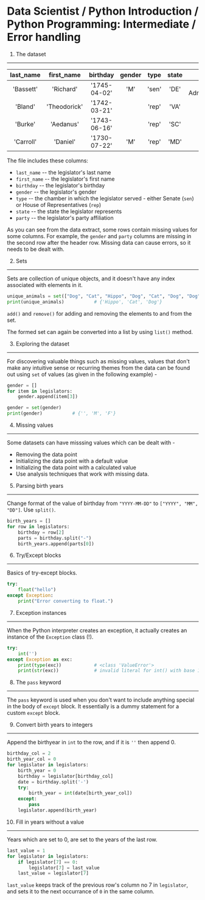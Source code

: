 Data Scientist / Python Introduction / Python Programming: Intermediate / Error handling
========================================================================================

1. The dataset
--------------

last\_name | first\_name | birthday | gender | type | state | party
:---:|:---:|:---:|:---:|:---:|:---:|:---:|
'Bassett' | 'Richard' | '1745-04-02' | 'M' | 'sen' | 'DE' | 'Anti-Administration'
'Bland' | 'Theodorick' | '1742-03-21' | | 'rep' | 'VA' | 
'Burke' | 'Aedanus' | '1743-06-16' | | 'rep' | 'SC' |
'Carroll' | 'Daniel' | '1730-07-22' | 'M' | 'rep' | 'MD' |

The file includes these columns:

- `last_name` -- the legislator's last name
- `first_name` -- the legislator's first name
- `birthday` -- the legislator's birthday
- `gender` -- the legislator's gender
- `type` -- the chamber in which the legislator served - either Senate (`sen`) or House of Representatives (`rep`)
- `state` -- the state the legislator represents
- `party` -- the legislator's party affiliation

As you can see from the data extract, some rows contain missing values for some columns. For example, 
the `gender` and `party` columns are missing in the second row after the header row. Missing data can cause 
errors, so it needs to be dealt with.

2. Sets
-------

Sets are collection of unique objects, and it doesn't have any index associated with elements in it. 

```python
unique_animals = set(["Dog", "Cat", "Hippo", "Dog", "Cat", "Dog", "Dog", "Cat"])
print(unique_animals)           # {'Hippo', 'Cat', 'Dog'}
```

`add()` and `remove()` for adding and removing the elements to and from the set. 

The formed set can again be converted into a list by using `list()` method.

3. Exploring the dataset
------------------------

For discovering valuable things such as missing values, values that don't make any intuitive sense
or recurring themes from the data can be found out using `set` of values (as given in the following
example) -

```python
gender = []
for item in legislators:
    gender.append(item[3])

gender = set(gender)
print(gender)           # {'', 'M', 'F'}
```

4. Missing values
-----------------

Some datasets can have misssing values which can be dealt with - 

- Removing the data point
- Initializing the data point with a default value
- Initializing the data point with a calculated value
- Use analysis techniques that work with missing data.

5. Parsing birth years
----------------------

Change format of the value of birthday from `"YYYY-MM-DD"` to `["YYYY", "MM", "DD"]`. Use `split()`.

```python
birth_years = []
for row in legislators:
    birthday = row[2]
    parts = birthday.split("-")
    birth_years.append(parts[0])
```

6. Try/Except blocks
--------------------

Basics of try-except blocks.

```python
try:
    float("hello")
except Exception:
    print("Error converting to float.")
```

7. Exception instances
----------------------

When the Python interpreter creates an exception, it actually creates an instance of the `Exception` class (!).

```python
try:
    int('')
except Exception as exc:
    print(type(exc))            # <class 'ValueError'>
    print(str(exc))             # invalid literal for int() with base 10: ''
```

8. The `pass` keyword
---------------------

The `pass` keyword is used when you don't want to include anything special in the body of `except` block. It essentially
is a dummy statement for a custom `except` block.

9. Convert birth years to integers
----------------------------------

Append the birthyear in `int` to the row, and if it is `''` then append 0.

```python
birthday_col = 2
birth_year_col = 0
for legislator in legislators:
    birth_year = 0
    birthday = legislator[birthday_col]
    date = birthday.split('-')
    try:
        birth_year = int(date[birth_year_col])
    except:
        pass
    legislator.append(birth_year)
```

10. Fill in years without a value
---------------------------------

Years which are set to 0, are set to the years of the last row.

```python
last_value = 1
for legislator in legislators:
    if legislator[7] == 0:
        legislator[7] = last_value
    last_value = legislator[7]
```

`last_value` keeps track of the previous row's column no 7 in `legislator`, and sets it to the next occurrance of `0`
in the same column.
